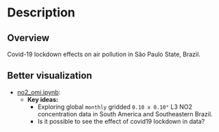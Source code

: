 # Description

## Overview

Covid-19 lockdown effects on air pollution in São Paulo State, Brazil.

## Better visualization

- [no2_omi.ipynb](https://nbviewer.jupyter.org/github/SandroAlex/phd/blob/master/notebooks/covid19/no2_omi.ipynb?flush_cache=true):
    - **Key ideas:**
        - Exploring global `monthly` gridded `0.10 x 0.10°` L3 NO2 concentration data in South America and Southeastern Brazil. 
        - Is it possible to see the effect of covid19 lockdown in data?